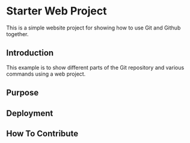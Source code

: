 # Starter Web Project

This is a simple website project for 
showing how to use Git and Github together.

## Introduction

This example is to show different parts 
of the Git repository and various commands 
using a web project.

## Purpose

## Deployment

## How To Contribute